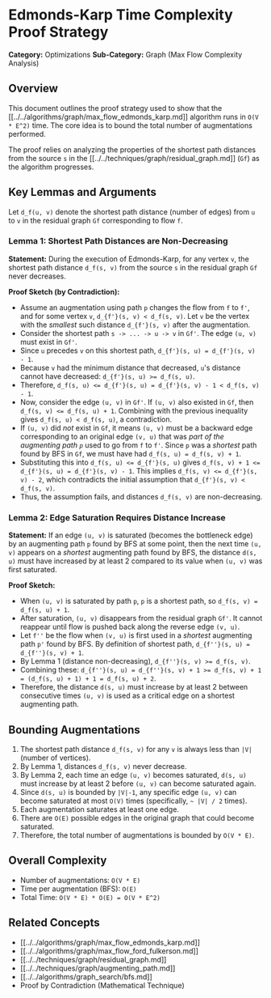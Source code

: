 # Edmonds-Karp Time Complexity Proof Strategy

**Category:** Optimizations
**Sub-Category:** Graph (Max Flow Complexity Analysis)

## Overview

This document outlines the proof strategy used to show that the [[../../algorithms/graph/max_flow_edmonds_karp.md]] algorithm runs in `O(V * E^2)` time. The core idea is to bound the total number of augmentations performed.

The proof relies on analyzing the properties of the shortest path distances from the source `s` in the [[../../techniques/graph/residual_graph.md]] (`Gf`) as the algorithm progresses.

## Key Lemmas and Arguments

Let `d_f(u, v)` denote the shortest path distance (number of edges) from `u` to `v` in the residual graph `Gf` corresponding to flow `f`.

### Lemma 1: Shortest Path Distances are Non-Decreasing

**Statement:** During the execution of Edmonds-Karp, for any vertex `v`, the shortest path distance `d_f(s, v)` from the source `s` in the residual graph `Gf` never decreases.

**Proof Sketch (by Contradiction):**
*   Assume an augmentation using path `p` changes the flow from `f` to `f'`, and for some vertex `v`, `d_{f'}(s, v) < d_f(s, v)`. Let `v` be the vertex with the *smallest* such distance `d_{f'}(s, v)` after the augmentation.
*   Consider the shortest path `s -> ... -> u -> v` in `Gf'`. The edge `(u, v)` must exist in `Gf'`.
*   Since `u` precedes `v` on this shortest path, `d_{f'}(s, u) = d_{f'}(s, v) - 1`.
*   Because `v` had the minimum distance that decreased, `u`'s distance cannot have decreased: `d_{f'}(s, u) >= d_f(s, u)`.
*   Therefore, `d_f(s, u) <= d_{f'}(s, u) = d_{f'}(s, v) - 1 < d_f(s, v) - 1`.
*   Now, consider the edge `(u, v)` in `Gf'`. If `(u, v)` also existed in `Gf`, then `d_f(s, v) <= d_f(s, u) + 1`. Combining with the previous inequality gives `d_f(s, u) < d_f(s, u)`, a contradiction.
*   If `(u, v)` did *not* exist in `Gf`, it means `(u, v)` must be a backward edge corresponding to an original edge `(v, u)` that was *part of the augmenting path `p`* used to go from `f` to `f'`. Since `p` was a *shortest* path found by BFS in `Gf`, we must have had `d_f(s, u) = d_f(s, v) + 1`.
*   Substituting this into `d_f(s, u) <= d_{f'}(s, u)` gives `d_f(s, v) + 1 <= d_{f'}(s, u) = d_{f'}(s, v) - 1`. This implies `d_f(s, v) <= d_{f'}(s, v) - 2`, which contradicts the initial assumption that `d_{f'}(s, v) < d_f(s, v)`.
*   Thus, the assumption fails, and distances `d_f(s, v)` are non-decreasing.

### Lemma 2: Edge Saturation Requires Distance Increase

**Statement:** If an edge `(u, v)` is saturated (becomes the bottleneck edge) by an augmenting path `p` found by BFS at some point, then the next time `(u, v)` appears on a *shortest* augmenting path found by BFS, the distance `d(s, u)` must have increased by at least 2 compared to its value when `(u, v)` was first saturated.

**Proof Sketch:**
*   When `(u, v)` is saturated by path `p`, `p` is a shortest path, so `d_f(s, v) = d_f(s, u) + 1`.
*   After saturation, `(u, v)` disappears from the residual graph `Gf'`. It cannot reappear until flow is pushed back along the reverse edge `(v, u)`.
*   Let `f''` be the flow when `(v, u)` is first used in a *shortest* augmenting path `p'` found by BFS. By definition of shortest path, `d_{f''}(s, u) = d_{f''}(s, v) + 1`.
*   By Lemma 1 (distance non-decreasing), `d_{f''}(s, v) >= d_f(s, v)`.
*   Combining these: `d_{f''}(s, u) = d_{f''}(s, v) + 1 >= d_f(s, v) + 1 = (d_f(s, u) + 1) + 1 = d_f(s, u) + 2`.
*   Therefore, the distance `d(s, u)` must increase by at least 2 between consecutive times `(u, v)` is used as a critical edge on a shortest augmenting path.

## Bounding Augmentations

1.  The shortest path distance `d_f(s, v)` for any `v` is always less than `|V|` (number of vertices).
2.  By Lemma 1, distances `d_f(s, v)` never decrease.
3.  By Lemma 2, each time an edge `(u, v)` becomes saturated, `d(s, u)` must increase by at least 2 before `(u, v)` can become saturated again.
4.  Since `d(s, u)` is bounded by `|V|-1`, any specific edge `(u, v)` can become saturated at most `O(V)` times (specifically, `~ |V| / 2` times).
5.  Each augmentation saturates at least one edge.
6.  There are `O(E)` possible edges in the original graph that could become saturated.
7.  Therefore, the total number of augmentations is bounded by `O(V * E)`.

## Overall Complexity

*   Number of augmentations: `O(V * E)`
*   Time per augmentation (BFS): `O(E)`
*   Total Time: `O(V * E) * O(E) = O(V * E^2)`

## Related Concepts

*   [[../../algorithms/graph/max_flow_edmonds_karp.md]]
*   [[../../algorithms/graph/max_flow_ford_fulkerson.md]]
*   [[../../techniques/graph/residual_graph.md]]
*   [[../../techniques/graph/augmenting_path.md]]
*   [[../../algorithms/graph_search/bfs.md]]
*   Proof by Contradiction (Mathematical Technique) 